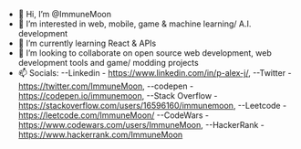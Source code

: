 - 👋 Hi, I’m @ImmuneMoon
- 👀 I’m interested in web, mobile, game & machine learning/ A.I. development
- 🌱 I’m currently learning React & APIs
- 💞️ I’m looking to collaborate on open source web development, web development tools and game/ modding projects
- 📫 Socials:
--Linkedin - https://www.linkedin.com/in/p-alex-j/, 
--Twitter - https://twitter.com/ImmuneMoon, 
--codepen - https://codepen.io/immunemoon,
--Stack Overflow - https://stackoverflow.com/users/16596160/immunemoon, 
--Leetcode - https://leetcode.com/ImmuneMoon/
--CodeWars - https://www.codewars.com/users/ImmuneMoon, 
--HackerRank - https://www.hackerrank.com/ImmuneMoon

<!---
ImmuneMoon/ImmuneMoon is a ✨ special ✨ repository because its `README.md` (this file) appears on your GitHub profile.
You can click the Preview link to take a look at your changes.
--->
